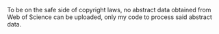To be on the safe side of copyright laws, no abstract data obtained from Web of Science can be uploaded, only my code to process said abstract data.
